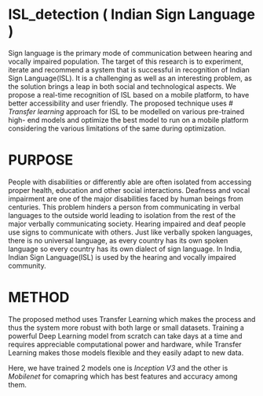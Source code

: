 # ISL_detection ( Indian Sign Language )

Sign language is the primary mode of communication between
hearing and vocally impaired population. The target of this research is to
experiment, iterate and recommend a system that is successful in recognition of
Indian Sign Language(ISL). It is a challenging as well as an interesting problem, as
the solution brings a leap in both social and technological aspects. We propose a
real-time recognition of ISL based on a mobile platform, to have better
accessibility and user friendly. The proposed technique uses # *Transfer learning*
approach for ISL to be modelled on various pre-trained high- end models and
optimize the best model to run on a mobile platform considering the various
limitations of the same during optimization.

# PURPOSE

People with disabilities or differently able are often isolated from
accessing proper health, education and other social interactions. Deafness and
vocal impairment are one of the major disabilities faced by human beings from
centuries. This problem hinders a person from communicating in verbal languages
to the outside world leading to isolation from the rest of the major verbally
communicating society. Hearing impaired and deaf people use signs to
communicate with others. Just like verbally spoken languages, there is no universal
language, as every country has its own spoken language so every country has its
own dialect of sign language. In India, Indian Sign Language(ISL) is used by the
hearing and vocally impaired community.

# METHOD

The proposed method uses Transfer Learning which makes the process
and thus the system more robust with both large or small datasets. Training a
powerful Deep Learning model from scratch can take days at a time and requires
appreciable computational power and hardware, while Transfer Learning makes
those models flexible and they easily adapt to new data. 

Here, we have trained 2 models one is *Inception V3* and the other is *Mobilenet* for comapring which has best features and accuracy among them.
 
